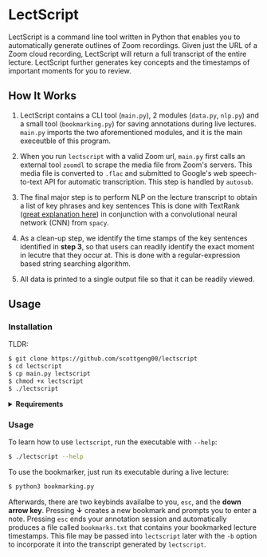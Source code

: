 # LectScript 

LectScript is a command line tool written in Python that enables you to automatically generate 
outlines of Zoom recordings. Given just the URL of a Zoom cloud recording, LectScript will return a full transcript of the entire lecture. 
LectScript further generates key concepts and the timestamps of important moments for you to review.

## How It Works

1. LectScript contains a CLI tool (`main.py`), 2 modules (`data.py`, `nlp.py`)
   and a small tool (`bookmarking.py`) for saving annotations during live lectures.
   `main.py` imports the two aforementioned modules, and it is the main execeutble of this program. 
   
2. When you run `lectscript` with a valid Zoom url, `main.py` first calls an external tool `zoomdl` to 
   scrape the media file from Zoom's servers. This media file is converted to `.flac` and submitted to 
   Google's web speech-to-text API for automatic transcription. This step is handled by `autosub`.

3. The final major step is to perform NLP on the lecture transcript to obtain a list of key phrases and key sentences This is done with TextRank ([great explanation here](https://towardsdatascience.com/textrank-for-keyword-extraction-by-python-c0bae21bcec0#:~:text=TextRank%20is%20an%20algorithm%20based,Extraction%20with%20TextRank%2C%20NER%2C%20etc)) in conjunction with a convolutional neural network (CNN) from `spacy`.
   
4. As a clean-up step, we identify the time stamps of the key sentences identified in **step 3**, so that users can readily identify the exact moment in lecutre that they occur at. This is done with a regular-expression based string searching algorithm.
  
5. All data is printed to a single output file so that it can be readily viewed. 


## Usage

### Installation

TLDR: 
```sh
$ git clone https://github.com/scottgeng00/lectscript
$ cd lectscript
$ cp main.py lectscript
$ chmod +x lectscript
$ ./lectscript
```

<details><summary><b>Requirements</b></summary>

Installation requires `python3`, `pip3`, and 7 further packages, of which 5 may be downloaded by simply running the command:

`$ pip3 install -r requirements.txt`

You may also need to run the command `pip install git+https://github.com/agermanidis/autosub.git` to update the `autosub` package you get from pip.

For the remaining two (2) requirements, you will need to install [zoomdl](https://github.com/Battleman/zoomdl) and [ffmpeg](https://www.ffmpeg.org/download.html).

</details>


### Usage

To learn how to use `lectscript`, run the executable with `--help`:

```sh
$ ./lectscript --help
```

To use the bookmarker, just run its executable during a live lecture:

```sh
$ python3 bookmarking.py
```

Afterwards, there are two keybinds availalbe to you, `esc`, and the **down arrow key**. Pressing **&#8595;** creates a new bookmark and prompts you to enter a note. Pressing `esc` ends your annotation session and automatically produces a file called `bookmarks.txt` that contains your bookmarked lecture timestamps. This file may be passed into `lectscript` later with the `-b` option to incorporate it into the transcript generated by `lectscript`.
